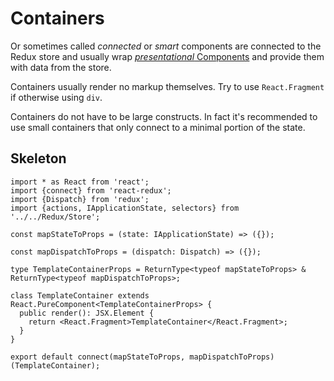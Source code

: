 # Containers

Or sometimes called _connected_ or _smart_ components are connected to the Redux store and usually wrap [_presentational_ Components](Components.md) and provide them with data from the store.

Containers usually render no markup themselves. Try to use `React.Fragment` if otherwise using `div`.

Containers do not have to be large constructs. In fact it's recommended to use small containers that only connect to a minimal portion of the state.

## Skeleton
```tsx
import * as React from 'react';
import {connect} from 'react-redux';
import {Dispatch} from 'redux';
import {actions, IApplicationState, selectors} from '../../Redux/Store';

const mapStateToProps = (state: IApplicationState) => ({});

const mapDispatchToProps = (dispatch: Dispatch) => ({});

type TemplateContainerProps = ReturnType<typeof mapStateToProps> & ReturnType<typeof mapDispatchToProps>;

class TemplateContainer extends React.PureComponent<TemplateContainerProps> {
  public render(): JSX.Element {
    return <React.Fragment>TemplateContainer</React.Fragment>;
  }
}

export default connect(mapStateToProps, mapDispatchToProps)(TemplateContainer);
```
